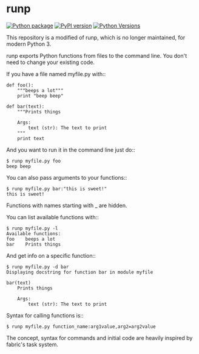 # runp

[![Python package](https://github.com/TakashiKusachi/runp3/actions/workflows/python-package.yml/badge.svg )](https://github.com/TakashiKusachi/runp3/actions/workflows/python-package.yml) [![PyPI version](https://badge.fury.io/py/runp3.svg )](https://badge.fury.io/py/runp3) [![Python Versions](https://img.shields.io/pypi/pyversions/runp3.svg )](https://pypi.org/project/runp3/)


This repository is a modified of runp, which is no longer maintained, for modern Python 3.

runp exports Python functions from files to the command line. 
You don't need to change your existing code.

If you have a file named myfile.py with::

    def foo():
        """beeps a lot"""
        print "beep beep"

    def bar(text):
        """Prints things

        Args:
            text (str): The text to print
        """
        print text

And you want to run it in the command line just do::

    $ runp myfile.py foo
    beep beep

You can also pass arguments to your functions::

    $ runp myfile.py bar:"this is sweet!"
    this is sweet!

Functions with names starting with _ are hidden. 

You can list available functions with::

    $ runp myfile.py -l
    Available functions:
    foo    beeps a lot
    bar    Prints things

And get info on a specific function::

    $ runp myfile.py -d bar
    Displaying docstring for function bar in module myfile

    bar(text)
        Prints things
    
        Args:
            text (str): The text to print

Syntax for calling functions is::
    
    $ runp myfile.py function_name:arg1value,arg2=arg2value


The concept, syntax for commands and initial code are heavily inspired by fabric's task system.
